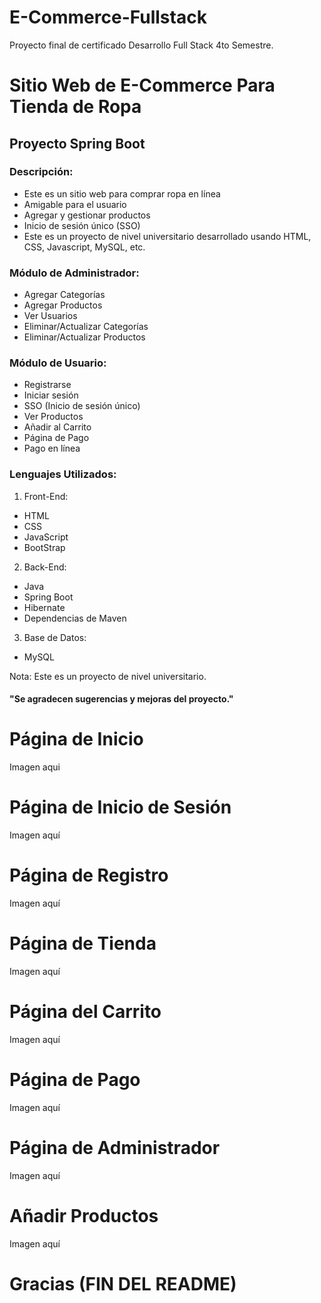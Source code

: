 # E-Commerce-Fullstack
Proyecto final de certificado Desarrollo Full Stack 4to Semestre.

# Sitio Web de E-Commerce Para Tienda de Ropa
## Proyecto Spring Boot
### Descripción:
* Este es un sitio web para comprar ropa en línea
* Amigable para el usuario
* Agregar y gestionar productos
* Inicio de sesión único (SSO)
* Este es un proyecto de nivel universitario desarrollado usando HTML, CSS, Javascript, MySQL, etc.

### Módulo de Administrador:
* Agregar Categorías
* Agregar Productos
* Ver Usuarios
* Eliminar/Actualizar Categorías
* Eliminar/Actualizar Productos

### Módulo de Usuario:
* Registrarse
* Iniciar sesión
* SSO (Inicio de sesión único)
* Ver Productos
* Añadir al Carrito
* Página de Pago
* Pago en línea

### Lenguajes Utilizados:
1. Front-End:
* HTML
* CSS
* JavaScript
* BootStrap

2. Back-End:
* Java
* Spring Boot
* Hibernate
* Dependencias de Maven

3. Base de Datos:
* MySQL

Nota: Este es un proyecto de nivel universitario.
#### "Se agradecen sugerencias y mejoras del proyecto."
# Página de Inicio
Imagen aqui

# Página de Inicio de Sesión
Imagen aquí

# Página de Registro
Imagen aquí

# Página de Tienda
Imagen aquí

# Página del Carrito
Imagen aquí

# Página de Pago
Imagen aquí

# Página de Administrador
Imagen aquí

# Añadir Productos
Imagen aquí

# Gracias (FIN DEL README)